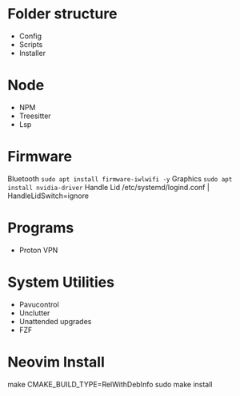 # Folder structure
- Config
- Scripts
- Installer

# Node
- NPM
- Treesitter
- Lsp

# Firmware
Bluetooth
```sudo apt install firmware-iwlwifi -y```
Graphics
```sudo apt install nvidia-driver```
Handle Lid
/etc/systemd/logind.conf | HandleLidSwitch=ignore

# Programs
- Proton VPN

# System Utilities 
- Pavucontrol
- Unclutter
- Unattended upgrades
- FZF

# Neovim Install
make CMAKE_BUILD_TYPE=RelWithDebInfo
sudo make install


